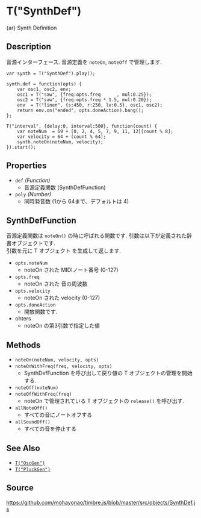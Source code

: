 T("SynthDef")
=============
{ar} Synth Definition

## Description ##
音源インターフェース. 音源定義を `noteOn`, `noteOff` で管理します.

```timbre
var synth = T("SynthDef").play();

synth.def = function(opts) {
    var osc1, osc2, env;
    osc1 = T("saw", {freq:opts.freq      , mul:0.25});
    osc2 = T("saw", {freq:opts.freq * 1.5, mul:0.20});
    env  = T("linen", {s:450, r:250, lv:0.5}, osc1, osc2);
    return env.on("ended", opts.doneAction).bang();
};

T("interval", {delay:0, interval:500}, function(count) {
    var noteNum  = 69 + [0, 2, 4, 5, 7, 9, 11, 12][count % 8];
    var velocity = 64 + (count % 64);
    synth.noteOn(noteNum, velocity);
}).start();
```

## Properties ##
- `def` _(Function)_
  - 音源定義関数 (SynthDefFunction)
- `poly` _(Number)_
  - 同時発音数 (1から 64まで、デフォルトは 4)
  
## SynthDefFunction ##  
音源定義関数は `noteOn()` の時に呼ばれる関数です. 引数は以下が定義された辞書オブジェクトです.  
引数を元に T オブジェクト を生成して返します.

- `opts.noteNum`
  - noteOn された MIDIノート番号 (0-127)
- `opts.freq`
  - noteOn された 音の周波数
- `opts.velocity`
  - noteOn された velocity (0-127)
- `opts.doneAction`
  - 開放関数です.
- ohters
  - noteOn の第3引数で指定した値

## Methods ##
- `noteOn(noteNum, velocity, opts)`
- `noteOnWithFreq(freq, velocity, opts)`  
  - SynthDefFunction を呼び出して戻り値の T オブジェクトの管理を開始する.
- `noteOff(noteNum)`
- `noteOffWithFreq(freq)`
  - noteOn で管理されている T オブジェクトの `release()` を呼び出す.
- `allNoteOff()`
  - すべての音にノートオフする
- `allSoundOff()`
  - すべての音を停止する

## See Also ##
- [`T("OscGen")`](./OscGen.html)
- [`T("PluckGen")`](./PluckGen.html)

## Source ##
https://github.com/mohayonao/timbre.js/blob/master/src/objects/SynthDef.js
